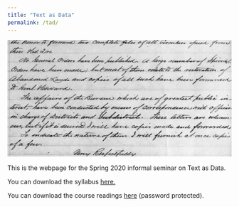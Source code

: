 ```yaml
---
title: "Text as Data"
permalink: /tad/
---
```


![tad](/assets/images/tad.png)

This is the webpage for the Spring 2020 informal seminar on Text as Data.

You can download the syllabus [here.](https://www.dropbox.com/s/9tek2y4pvwqd574/TaD_Sp20%20web.pdf?dl=0)

You can download the course readings [here](https://www.dropbox.com/sh/ohneh3ss28g62mt/AABEGfNXJD00Rq78novLCicOa?dl=0) (password protected).
